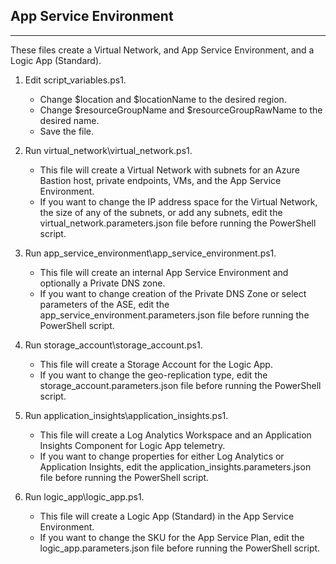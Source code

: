 ﻿## App Service Environment
---

These files create a Virtual Network, and App Service Environment, and a Logic App (Standard).

1. Edit script_variables.ps1.

    * Change $location and $locationName to the desired region.
    * Change $resourceGroupName and $resourceGroupRawName to the desired name.
    * Save the file.  
      
2. Run virtual_network\virtual_network.ps1.

    * This file will create a Virtual Network with subnets for an Azure Bastion
      host, private endpoints, VMs, and the App Service Environment.
    * If you want to change the IP address space for the Virtual Network, the 
      size of any of the subnets, or add any subnets, edit the 
      virtual_network.parameters.json file before running the PowerShell script.

3. Run app_service_environment\app_service_environment.ps1.

    * This file will create an internal App Service Environment and optionally
      a Private DNS zone.
    * If you want to change creation of the Private DNS Zone or select
      parameters of the ASE, edit the app_service_environment.parameters.json file
      before running the PowerShell script.

4. Run storage_account\storage_account.ps1.

    * This file will create a Storage Account for the Logic App.
    * If you want to change the geo-replication type, edit the 
      storage_account.parameters.json file before running the PowerShell script.

5. Run application_insights\application_insights.ps1.

    * This file will create a Log Analytics Workspace and an Application Insights
      Component for Logic App telemetry.
    * If you want to change properties for either Log Analytics or Application
      Insights, edit the application_insights.parameters.json file before
      running the PowerShell script.

6. Run logic_app\logic_app.ps1.

    * This file will create a Logic App (Standard) in the App Service Environment.
    * If you want to change the SKU for the App Service Plan, edit the
      logic_app.parameters.json file before running the PowerShell script.